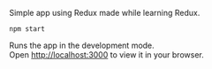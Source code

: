 Simple app using Redux made while learning Redux.

`npm start`

Runs the app in the development mode.\
Open [http://localhost:3000](http://localhost:3000) to view it in your browser.